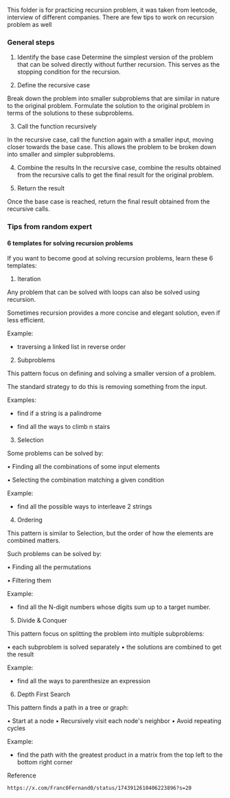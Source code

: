 This folder is for practicing recursion problem, it was taken from leetcode, interview of different companies. There are few tips to work on recursion problem as well


### General steps

1.  Identify the base case 
Determine the simplest version of the problem that can be solved directly without further recursion. This serves as the stopping condition for the recursion.

2.  Define the recursive case

Break down the problem into smaller subproblems that are similar in nature to the original problem. Formulate the solution to the original problem in terms of the solutions to these subproblems.

3.  Call the function recursively

In the recursive case, call the function again with a smaller input, moving closer towards the base case. This allows the problem to be broken down into smaller and simpler subproblems.

4.  Combine the results
In the recursive case, combine the results obtained from the recursive calls to get the final result for the original problem.

5.  Return the result

Once the base case is reached, return the final result obtained from the recursive calls.

### Tips from random expert 

#### 6 templates for solving recursion problems
If you want to become good at solving recursion problems, learn these 6 templates: 

1. Iteration

Any problem that can be solved with loops can also be solved using recursion.

Sometimes recursion provides a more concise and elegant solution, even if less efficient.

Example:

- traversing a linked list in reverse order

2. Subproblems

This pattern focus on defining and solving a smaller version of a problem.

The standard strategy to do this is removing something from the input.

Examples:

- find if a string is a palindrome

- find all the ways to climb n stairs

3. Selection 

Some problems can be solved by:

• Finding all the combinations of some input elements 

• Selecting the combination matching a given condition

Example:

- find all the possible ways to interleave 2 strings

4. Ordering

This pattern is similar to Selection, but the order of how the elements are combined matters.

Such problems can be solved by:

• Finding all the permutations

• Filtering them

Example:

- find all the N-digit numbers whose digits sum up to a target number.

5. Divide & Conquer

This pattern focus on splitting the problem into multiple subproblems:

• each subproblem is solved separately
• the solutions are combined to get the result

Example:

- find all the ways to parenthesize an expression

6. Depth First Search

This pattern finds a path in a tree or graph:

• Start at a node
• Recursively visit each node's neighbor
• Avoid repeating cycles

Example:

- find the path with the greatest product in a matrix from the top left to the bottom right corner

Reference
```
https://x.com/Franc0Fernand0/status/1743912610406223896?s=20
```

